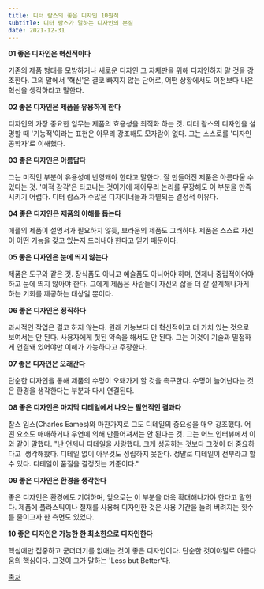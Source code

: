 ```yaml
---
title: 디터 람스의 좋은 디자인 10원칙
subtitle: 디터 람스가 말하는 디자인의 본질
date: 2021-12-31
---
```


**01 좋은 디자인은 혁신적이다**

기존의 제품 형태를 모방하거나 새로운 디자인 그 자체만을 위해 디자인하지 말 것을 강조한다. 그의 말에서 '혁신'은 결코 빠지지 않는 단어로, 어떤 상황에서도 이전보다 나은 혁신을 생각하라고 말한다.

**02 좋은 디자인은 제품을 유용하게 한다**

디자인의 가장 중요한 임무는 제품의 효용성을 최적화 하는 것. 디터 람스의 디자인을 설명할 때 '기능적'이라는 표현은 아무리 강조해도 모자람이 없다. 그는 스스로를 '디자인 공학자'로 이해했다.

**03 좋은 디자인은 아름답다**

그는 미적인 부분이 유용성에 반영돼야 한다고 말한다. 잘 만들어진 제품은 아름다울 수 있다는 것. '미적 감각'은 타고나는 것이기에 제아무리 논리를 무장해도 이 부분을 만족시키기 어렵다. 디터 람스가 수많은 디자이너들과 차별되는 결정적 이유다.

**04 좋은 디자인은 제품의 이해를 돕는다**

애플의 제품이 설명서가 필요하지 않듯, 브라운의 제품도 그러하다. 제품은 스스로 자신이 어떤 기능을 갖고 있는지 드러내야 한다고 믿기 때문이다.

**05 좋은 디자인은 눈에 띄지 않는다**

제품은 도구와 같은 것. 장식품도 아니고 예술품도 아니어야 하며, 언제나 중립적이어야 하고 눈에 띄지 않아야 한다. 그에게 제품은 사람들이 자신의 삶을 더 잘 설계해나가게 하는 기회를 제공하는 대상일 뿐이다.

**06 좋은 디자인은 정직하다**

과시적인 작업은 결코 하지 않는다. 원래 기능보다 더 혁신적이고 더 가치 있는 것으로 보여서는 안 된다. 사용자에게 헛된 약속을 해서도 안 된다. 그는 이것이 기술과 밀접하게 연결돼 있어야만 이해가 가능하다고 주장한다.

**07 좋은 디자인은 오래간다**

단순한 디자인을 통해 제품의 수명이 오뢔가게 할 것을 촉구한다. 수명이 늘어난다는 것은 환경을 생각한다는 부분과 다시 연결된다.

**08 좋은 디자인은 마지막 디테일에서 나오는 필연적인 결과다**

찰스 임스(Charles Eames)와 마찬가지로 그도 디테일의 중요성을 매우 강조했다. 어떤 요소도 애매하거나 우연에 의해 만들어져서는 안 된다는 것. 그는 어느 인터뷰에서 이와 같이 말했다. "난 언제나 디테일을 사랑했다. 크게 성공하는 것보다 그것이 더 중요하다고  생각해왔다. 디테일 없이 아무것도 성립하지 못한다. 정말로 디테일이 전부라고 할 수 있다. 디테일이 품질을 결정짓는 기준이다."

**09 좋은 디자인은 환경을 생각한다**

좋은 디자인은 환경에도 기여하며, 앞으로는 이 부분을 더욱 확대해나가야 한다고 말한다. 제품에 플라스틱이나 철재를 사용해 디자인한 것은 사용 기간을 늘려 버려지는 횟수를 줄이고자 한 측면도 있었다.

**10 좋은 디자인은 가능한 한 최소한으로 디자인한다**

핵심에만 집중하고 군더더기를 없애는 것이 좋은 디자인이다. 단순한 것이야말로 아름다움의 핵심이다. 그것이 그가 말하는 'Less but Better'다.

[출처](http://mdesign.designhouse.co.kr/article/article_view/101/55103)